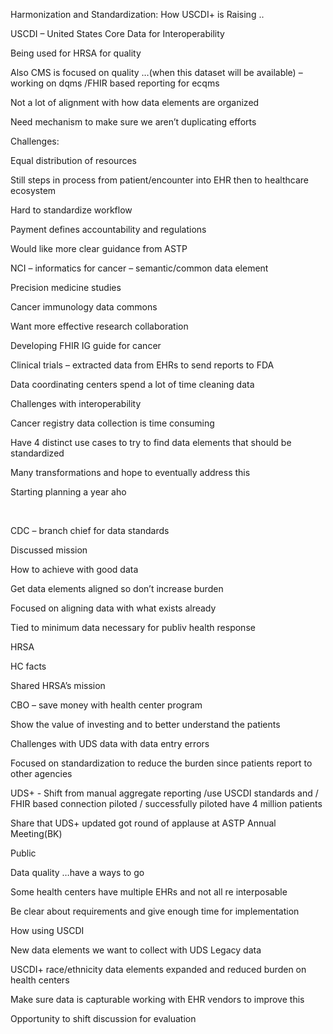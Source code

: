Harmonization and Standardization: How USCDI+ is Raising ..​

USCDI – United States Core Data for Interoperability ​

Being used for HRSA for quality ​

Also CMS is focused on quality …(when this dataset will be available) – working on dqms /FHIR based reporting for ecqms ​

Not a lot of alignment with how data elements are organized​

Need mechanism to make sure we aren’t duplicating efforts ​

Challenges:​

Equal distribution of resources ​

Still steps in process from patient/encounter into EHR then to healthcare ecosystem​

Hard to standardize workflow ​

Payment defines accountability and regulations​

Would like more clear guidance from ASTP​

NCI – informatics for cancer – semantic/common data element ​

Precision medicine studies​

Cancer immunology data commons ​

Want more effective research collaboration​

Developing FHIR IG guide for cancer ​

Clinical trials – extracted data from EHRs to send reports to FDA​

Data coordinating centers spend a lot of time cleaning data​

Challenges with interoperability ​

Cancer registry data collection is time consuming ​

Have 4 distinct use cases to try to find data elements that should be standardized ​

Many transformations and hope to eventually address this​

Starting planning a year aho​

​

CDC – branch chief for data standards​

Discussed mission​

How to achieve with good data​

Get data elements aligned so don’t increase burden​

Focused on aligning data with what exists already ​

Tied to minimum data necessary for publiv health response ​

HRSA​

HC facts​

Shared HRSA’s mission​

CBO – save money with health center program ​

Show the value of investing and to better understand the patients​

Challenges with UDS data with data entry errors​

Focused on standardization to reduce the burden since patients report to other agencies​

UDS+ - Shift from manual aggregate reporting /use USCDI standards and / FHIR based connection piloted / successfully piloted have 4 million patients​

Share that UDS+ updated got round of applause at ASTP Annual Meeting(BK)​

Public  ​

Data quality …have a ways to go ​

Some health centers have multiple EHRs and not all re interposable​

Be clear about requirements and give enough time for implementation ​

How using USCDI​

New data elements we want to collect with UDS Legacy data​

USCDI+ race/ethnicity data elements expanded and reduced burden on health centers​

Make sure data is capturable working with EHR vendors to improve this​

Opportunity to shift discussion for evaluation ​

​

​

​
